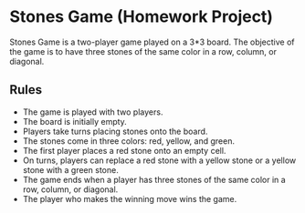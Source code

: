 # Stones Game (Homework Project)

Stones Game is a two-player game played on a 3*3 board.
The objective of the game is to have three stones of the same color in a row, column, or diagonal.

## Rules
- The game is played with two players.
- The board is initially empty.
- Players take turns placing stones onto the board.
- The stones come in three colors: red, yellow, and green.
- The first player places a red stone onto an empty cell.
- On turns, players can replace a red stone with a yellow stone or a yellow stone with a green stone.
- The game ends when a player has three stones of the same color in a row, column, or diagonal.
- The player who makes the winning move wins the game.